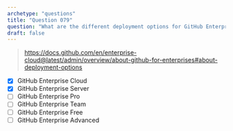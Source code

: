 ```yaml
---
archetype: "questions"
title: "Question 079"
question: "What are the different deployment options for GitHub Enterprise? (Select two.)"
draft: false
---
```


> https://docs.github.com/en/enterprise-cloud@latest/admin/overview/about-github-for-enterprises#about-deployment-options
- [x] GitHub Enterprise Cloud
- [x] GitHub Enterprise Server
- [ ] GitHub Enterprise Pro
- [ ] GitHub Enterprise Team
- [ ] GitHub Enterprise Free
- [ ] GitHub Enterprise Advanced
